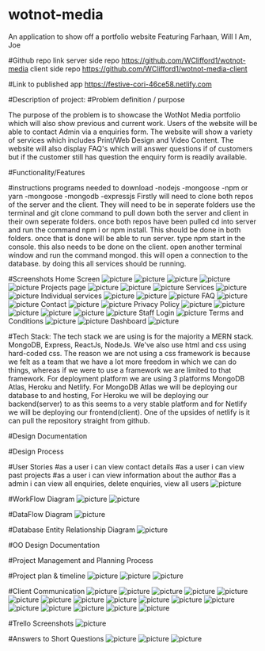 # wotnot-media

An application to show off a portfolio website
Featuring Farhaan, Will I Am, Joe


#Github repo link
server side repo
https://github.com/WClifford1/wotnot-media
client side repo
https://github.com/WClifford1/wotnot-media-client


#Link to published app
https://festive-cori-46ce58.netlify.com

#Description of project:
#Problem definition / purpose

The purpose of the problem is to showcase the WotNot Media portfolio which will also show previous and current work. Users of the website will be able to contact Admin via a enquiries form. The website will show a variety of services which includes Print/Web Design and Video Content. The website will also display FAQ's which will answer questions if of customers but if the customer still has question the enquiry form is readily available.

#Functionality/Features

#instructions
programs needed to download
-nodejs
-mongoose
-npm or yarn
-mongoose
-mongodb
-expressjs
Firstly will need to clone both repos of the server and the client. They will need to be in seperate folders
use the terminal and git clone command to pull down both the server and client in their own seperate folders.
once both repos have been pulled cd into server and run the command npm i or npm install. This should be done in both folders.
once that is done will be able to run server. type npm start in the console. this also needs to be done on the client. open another terminal window and run the command mongod. this will open a connection to the database. by doing this all services should be running.

#Screenshots
Home Screen
![picture](/images/Home/1.png)
![picture](/images/Home/2.png)
![picture](/images/Home/3.png)
![picture](/images/Home/4.png)
![picture](/images/Home/5.png)
Projects page
![picture](/images/ProjectsPage/1.png)
![picture](/images/ProjectsPage/2.png)
![picture](/images/ProjectsPage/3.png)
Services
![picture](/images/Services/1.png)
![picture](/images/Services/2.png)
Individual services
![picture](/images/Services/IndividualServices/Print.png)
![picture](/images/Services/IndividualServices/Video.png)
![picture](/images/Services/IndividualServices/Web.png)
FAQ
![picture](/images/FAQ/1.png)
![picture](/images/FAQ/2.png)
Contact
![picture](/images/Contact/1.png)
![picture](/images/Contact/2.png)
Privacy Policy
![picture](/images/PrivacyPolicy/1.png)
![picture](/images/PrivacyPolicy/2.png)
![picture](/images/PrivacyPolicy/3.png)
![picture](/images/PrivacyPolicy/4.png)
![picture](/images/PrivacyPolicy/5.png)
![picture](/images/PrivacyPolicy/6.png)
Staff Login
![picture](/images/StaffLogin/1.png)
Terms and Conditions
![picture](/images/TermsandConditions/1.png)
![picture](/images/TermsandConditions/2.png)
Dashboard
![picture](/images/dashboard.png)

#Tech Stack:
The tech stack we are using is for the majority a MERN stack. MongoDB, Express, ReactJs, NodeJs. We've also use html and css using hard-coded css. The reason we are not using a css framework is because we felt as a team that we have a lot more freedom in which we can do things, whereas if we were to use a framework we are limited to that framework. For deployment platform we are using 3 platforms MongoDB Atlas, Heroku and Netlify. For MongoDB Atlas we will be deploying our database to and hosting, For Heroku we will be deploying our backend(server) to as this seems to a very stable platform and for Netlify we will be deploying our frontend(client). One of the upsides of netlify is it can pull the repository straight from github.


#Design Documentation

#Design Process

#User Stories
#as a user i can view contact details
#as a user i can view past projects
#as a user i can view information about the author
#as a admin i can view all enquiries, delete enquiries, view all users
![picture](/images/userstories/userstories.png)

#WorkFlow Diagram
![picture](/images/workflow1.png)
![picture](/images/workflow2.png)

#DataFlow Diagram
![picture](/images/data-flow-chart.png)

#Database Entity Relationship Diagram
![picture](/images/erd-diagram.png)

#OO Design Documentation

#Project Management and Planning Process

#Project plan & timeline
![picture](/images/sprint1.png)
![picture](/images/sprint2.png)
![picture](/images/sprint3.png)

#Client Communication
![picture](/images/client/1.png)
![picture](/images/client/2.png)
![picture](/images/client/3.png)
![picture](/images/client/4.png)
![picture](/images/client/5.png)
![picture](/images/client/6.png)
![picture](/images/client/7.png)
![picture](/images/client/8.png)
![picture](/images/client/9.png)
![picture](/images/client/10.png)
![picture](/images/client/11.png)
![picture](/images/client/12.png)
![picture](/images/client/13.png)
![picture](/images/client/14.png)
![picture](/images/client/15.png)
![picture](/images/client/16.png)
![picture](/images/client/17.png)

#Trello Screenshots
![picture](/images/trello.png)

#Answers to Short Questions
![picture](/images/questions1.png)
![picture](/images/questions2.png)
![picture](/images/questions3.png)

